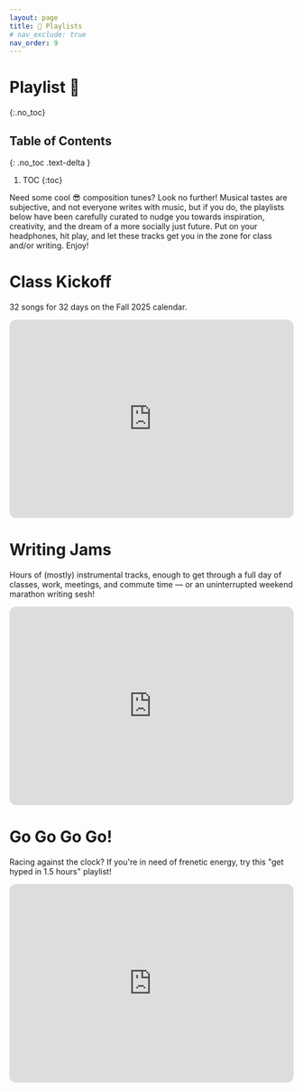 ```yaml
---
layout: page
title: 🎵 Playlists
# nav_exclude: true
nav_order: 9
---
```


# Playlist 🎵
{:.no_toc}

## Table of Contents
{: .no_toc .text-delta }

1. TOC
{:toc}

Need some cool 😎 composition tunes? Look no further! Musical tastes are subjective, and not everyone writes with music, but if you do, the playlists below have been carefully curated to nudge you towards inspiration, creativity, and the dream of a more socially just future. Put on your headphones, hit play, and let these tracks get you in the zone for class and/or writing. Enjoy!

# Class Kickoff

32 songs for 32 days on the Fall 2025 calendar.

<iframe data-testid="embed-iframe" style="border-radius:12px" src="https://open.spotify.com/embed/playlist/3rAm91N5mcUAfg7zDkTdkA?utm_source=generator" width="100%" height="352" frameBorder="0" allowfullscreen="" allow="autoplay; clipboard-write; encrypted-media; fullscreen; picture-in-picture" loading="lazy"></iframe>

# Writing Jams

Hours of (mostly) instrumental tracks, enough to get through a full day of classes, work, meetings, and commute time &mdash; or an uninterrupted weekend marathon writing sesh!

<iframe data-testid="embed-iframe" style="border-radius:12px" src="https://open.spotify.com/embed/playlist/2C6P59es1JFvD17PzjDmNr?utm_source=generator" width="100%" height="352" frameBorder="0" allowfullscreen="" allow="autoplay; clipboard-write; encrypted-media; fullscreen; picture-in-picture" loading="lazy"></iframe>

# Go Go Go Go!

Racing against the clock? If you're in need of frenetic energy, try this "get hyped in 1.5 hours" playlist!

<iframe data-testid="embed-iframe" style="border-radius:12px" src="https://open.spotify.com/embed/playlist/1cWxTaRWnVzi0V7mNrTC1d?utm_source=generator" width="100%" height="352" frameBorder="0" allowfullscreen="" allow="autoplay; clipboard-write; encrypted-media; fullscreen; picture-in-picture" loading="lazy"></iframe>